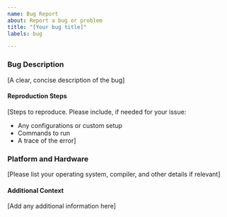```yaml
---
name: Bug Report
about: Report a bug or problem
title: "[Your bug title]"
labels: bug

---
```


### Bug Description
[A clear, concise description of the bug]

#### Reproduction Steps
[Steps to reproduce. Please include, if needed for your issue:
- Any configurations or custom setup
- Commands to run
- A trace of the error]

### Platform and Hardware
[Please list your operating system, compiler, and other details if relevant]

#### Additional Context
[Add any additional information here]

